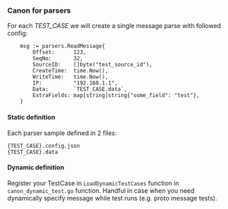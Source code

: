 ### Canon for parsers

For each *TEST_CASE* we will create a single message parse with followed config:
```golang
	msg := parsers.ReadMessage{
		Offset:      123,
		SeqNo:       32,
		SourceID:    []byte("test_source_id"),
		CreateTime:  time.Now(),
		WriteTime:   time.Now(),
		IP:          "192.168.1.1",
		Data:        `TEST_CASE.data`,
		ExtraFields: map[string]string{"some_field": "test"},
	}
```

#### Static definition

Each parser sample defined in 2 files:

```shell
{TEST_CASE}.config.json
{TEST_CASE}.data
```


#### Dynamic definition

Register your TestCase in `LoadDynamicTestCases` function in `canon_dynamic_test.go` function.
Handful in case when you need dynamically specify message while test runs (e.g. proto message tests).
